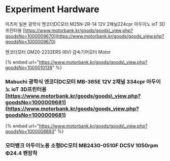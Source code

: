 # Experiment Hardware

미츠미 일본 광학식 엔코더DC모터 M25N-2R-14 12V 2채널224cpr 아두이노 ioT 3D프린터용 [https://www.motorbank.kr/goods/goods\_view.php?goodsNo=1000009670](https://www.motorbank.kr/goods/goods_view.php?goodsNo=1000009670)

엔코더모터 GM20-2232ERS \(6V\) 감속기어모터 Motor

{% embed url="https://www.motorbank.kr/goods/goods\_view.php?goodsNo=1000010139" %}



### Mabuchi 광학식 엔코더DC모터 MB-365E 12V 2채널 334cpr 아두이노 ioT 3D프린터용 [https://www.motorbank.kr/goods/goods\_view.php?goodsNo=1000009681](https://www.motorbank.kr/goods/goods_view.php?goodsNo=1000009681)

{% embed url="https://www.motorbank.kr/goods/goods\_view.php?goodsNo=1000008893" %}



### 모터뱅크 아두이노용 소형DC모터 MB2430-0510F DC5V 1050rpm Φ24.4 팬장착

